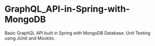 # GraphQL_API-in-Spring-with-MongoDB
Basic GraphQL API built in Spring with MongoDB Database.
Unit Testing using JUnit and Mockito.
